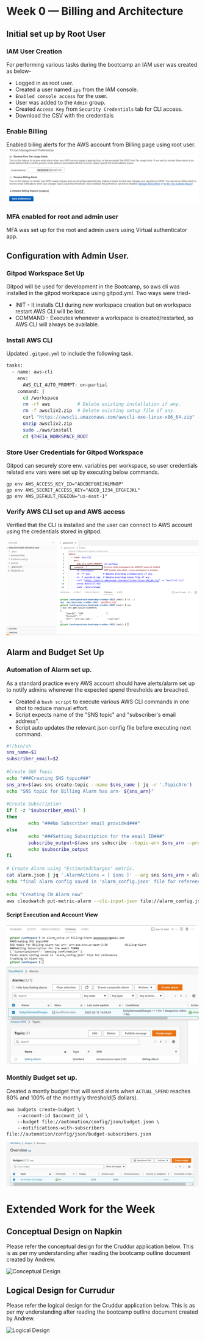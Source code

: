 # Week 0 — Billing and Architecture

## Initial set up by Root User

### IAM User Creation
For performing various tasks during the bootcamp an IAM user was created as below-
- Logged in as root user.
- Created a user named `ips` from the IAM console.
- `Enabled console access` for the user.
- User was added to the `Admin` group.
- Created `Access Key` from `Security Credentials` tab for CLI access.
- Download the CSV with the credentials

### Enable Billing 

Enabled biling alerts for the AWS account from Billing page using root user.
![Billing Alerts](media/Billing_Alerts.png "Billing Alerts")

### MFA enabled for root and admin user

MFA was set up for the root and admin users using Virtual authenticator app.


## Configuration with Admin User.

### Gitpod Workspace Set Up

Gitpod will be used for development in the Bootcamp, so aws cli was installed in the gitpod workspace using gitpod.yml. Two ways were tried-
- INIT - It installs CLI during new workspace creation but on workspace restart AWS CLI will be lost.
- COMMAND - Executes whenever a workspace is created/restarted, so AWS CLI will always be available.

### Install AWS CLI

Updated `.gitpod.yml` to include the following task.

```sh
tasks:
  - name: aws-cli
    env:
      AWS_CLI_AUTO_PROMPT: on-partial
    command: |
      cd /workspace
      rm -rf aws          # Delete existing installation if any.
      rm -f awscliv2.zip  # Delete existing setup file if any.
      curl "https://awscli.amazonaws.com/awscli-exe-linux-x86_64.zip" -o "awscliv2.zip"
      unzip awscliv2.zip
      sudo ./aws/install
      cd $THEIA_WORKSPACE_ROOT
```

### Store User Credentials for Gitpod Workspace
Gitpod can securely store env. variables per workspace, so user credentials related env vars were set up by executing below commands.

```
gp env AWS_ACCESS_KEY_ID="ABCDEFGHIJKLMNOP"
gp env AWS_SECRET_ACCESS_KEY="ABCD_1234_EFGHIJKL"
gp env AWS_DEFAULT_REGION="us-east-1"
```
### Verify AWS CLI set up and AWS access

Verified that the CLI is installed and the user can connect to AWS account using the credentials stored in gitpod.

![Gitpod Config View](media/aws-cli-install-via-gitpod.png "gitpod-setup")

## Alarm and Budget Set Up

### Automation of Alarm set up.

As a standard practice every AWS account should have alerts/alarm set up to notify admins whenever the expected spend thresholds are breached. 

- Created a `bash script` to execute various AWS CLI commands in one shot to reduce manual effort.
- Script expects name of the "SNS topic" and "subscriber's email address".
- Script auto updates the relevant json config file before executing next command.

```sh
#!/bin/sh
sns_name=$1
subscriber_email=$2

#Create SNS Topic
echo "###Creating SNS topic###"
sns_arn=$(aws sns create-topic --name $sns_name | jq -r '.TopicArn')
echo "SNS topic for Billing Alarm has arn- ${sns_arn}"

#Create Subscription
if [ -z "$subscriber_email" ]
then
        echo "###No Subscriber email provided###"
else
        echo "###Setting Subscription for the email ID###"
        subscribe_output=$(aws sns subscribe --topic-arn $sns_arn --protocol email --notification-endpoint $subscriber_email)
        echo $subscribe_output
fi

# Create Alarm using "EstimatedCharges" metric.
cat alarm.json | jq '.AlarmActions = [ $sns ]' --arg sns $sns_arn > alarm_config.json
echo "final alarm config saved in 'alarm_config.json' file for refereence."

echo "Creating CW Alarm now"
aws cloudwatch put-metric-alarm --cli-input-json file://alarm_config.json
```
#### Script Execution and Account View
![Automation Script](media/Alarm_Script_Execution.jpg "Automation Script")
![Alarm SetUp](media/Billing_alarm.jpg "Alarm SetUp")

### Monthly Budget set up.
Created a montly budget that will send alerts when `ACTUAL_SPEND` reaches 80% and 100% of the monthyly threshold(5 dollars).

```
aws budgets create-budget \
    --account-id $account_id \
    --budget file://automation/config/json/budget.json \
    --notifications-with-subscribers file://automation/config/json/budget-subscribers.json
```    
![Monthly Budget](media/Monthly_Budget.jpg "Monthly Budget")

# Extended Work for the Week

## Conceptual Design on Napkin

Please refer the conceptual design for the Cruddur application below. This is as per my understanding after reading the bootcamp outline document created by Andrew.

![Conceptual Design](media/Conceptual_Arch.jpg "Conceptual Design")

## Logical Design for Currudur

Please refer the logical design for the Cruddur application below. This is as per my understanding after reading the bootcamp outline document created by Andrew.

![Logical Design](media/Logical_Arch.jpg "Logical Design")

